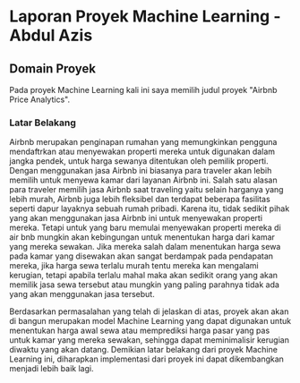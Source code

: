 # Laporan Proyek Machine Learning - Abdul Azis

## Domain Proyek
Pada proyek Machine Learning kali ini saya memilih judul proyek "Airbnb Price Analytics".

### Latar Belakang 
Airbnb merupakan penginapan rumahan yang memungkinkan pengguna mendaftrkan atau menyewakan properti mereka untuk digunakan dalam jangka pendek, untuk harga sewanya ditentukan oleh pemilik properti. Dengan menggunakan jasa Airbnb ini biasanya para traveler akan lebih memilih untuk menyewa kamar dari layanan Airbnb ini. Salah satu alasan para traveler memilih jasa Airbnb saat traveling yaitu selain harganya yang lebih murah, Airbnb juga lebih fleksibel dan terdapat beberapa fasilitas seperti dapur layaknya sebuah rumah pribadi. Karena itu, tidak sedikit pihak yang akan menggunakan jasa Airbnb ini untuk menyewakan properti mereka. Tetapi untuk yang baru memulai menyewakan properti mereka di air bnb mungkin akan kebingungan untuk menentukan harga dari kamar yang mereka sewakan. Jika mereka salah dalam menentukan harga sewa pada kamar yang disewakan akan sangat berdampak pada pendapatan mereka, jika harga sewa terlalu murah tentu mereka kan mengalami kerugian, tetapi apabila terlalu mahal maka akan sedikit orang yang akan memilik jasa sewa tersebut atau mungkin yang paling parahnya tidak ada yang akan menggunakan jasa tersebut.

Berdasarkan permasalahan yang telah di jelaskan di atas, proyek akan akan di bangun merupakan model Machine Learning yang dapat digunakan untuk menentukan harga awal sewa atau memprediksi harga pasar yang pas untuk kamar yang mereka sewakan, sehingga dapat meminimalisir kerugian diwaktu yang akan datang. Demikian latar belakang dari proyek Machine Learning ini, diharapkan implementasi dari proyek ini dapat dikembangkan menjadi lebih baik lagi.


